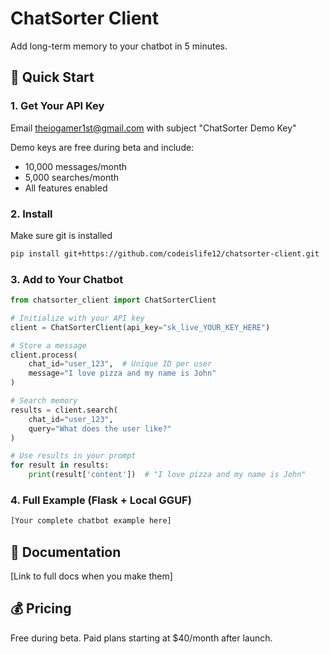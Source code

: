 # ChatSorter Client

Add long-term memory to your chatbot in 5 minutes.

## 🚀 Quick Start

### 1. Get Your API Key
Email theiogamer1st@gmail.com with subject "ChatSorter Demo Key"

Demo keys are free during beta and include:
- 10,000 messages/month
- 5,000 searches/month
- All features enabled

### 2. Install
Make sure git is installed
```bash
pip install git+https://github.com/codeislife12/chatsorter-client.git
```

### 3. Add to Your Chatbot
```python
from chatsorter_client import ChatSorterClient

# Initialize with your API key
client = ChatSorterClient(api_key="sk_live_YOUR_KEY_HERE")

# Store a message
client.process(
    chat_id="user_123",  # Unique ID per user
    message="I love pizza and my name is John"
)

# Search memory
results = client.search(
    chat_id="user_123",
    query="What does the user like?"
)

# Use results in your prompt
for result in results:
    print(result['content'])  # "I love pizza and my name is John"
```

### 4. Full Example (Flask + Local GGUF)
```python
[Your complete chatbot example here]
```

## 📖 Documentation
[Link to full docs when you make them]

## 💰 Pricing
Free during beta. Paid plans starting at $40/month after launch.
